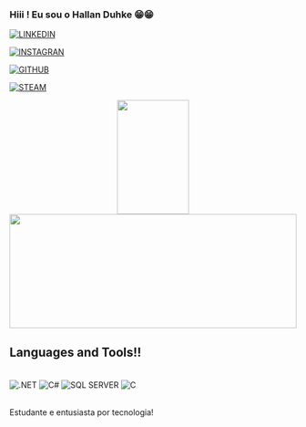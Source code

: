 ### Hiii ! Eu sou o Hallan Duhke 😁😁
[![LINKEDIN](https://img.shields.io/badge/LinkedIn-0077B5?style=for-the-badge&logo=linkedin&logoColor=white)](https://www.linkedin.com/in/hallan-duhke-42a162230/)

[![INSTAGRAN](https://img.shields.io/badge/Instagram-E4405F?style=for-the-badge&logo=instagram&logoColor=white)](https://www.instagram.com/hallan_duhke/)

[![GITHUB](https://img.shields.io/badge/GitHub-100000?style=for-the-badge&logo=github&logoColor=white)](https://github.com/HallanDuhke/)

[![STEAM](https://img.shields.io/badge/Steam-000000?style=for-the-badge&logo=steam&logoColor=white)](https://steamcommunity.com/profiles/76561198271996950/)


<!-- Estatísticas 📊 -->
<div align="center">
  <img width="50%" height="200px" src="https://github-readme-stats.vercel.app/api?username=HallanDuhke&show_icons=true&count_private=true&hide_border=true&title_color=8A2BE2&icon_color=4B0082&text_color=48D1CC&bg_color=0d1117" />   
  <img width="100%" height="200px" src="https://github-readme-stats.vercel.app/api/top-langs/?username=HallanDuhke&layout=compact&hide_border=true&title_color=8A2BE2&text_color=48D1CC&bg_color=0d1117" />
</div>

## Languages and Tools!!

<div style="display: inline_block"><br/>
    <img align="center" alt=".NET" src="https://img.shields.io/badge/.NET-5C2D91?style=for-the-badge&logo=.net&logoColor=white"/>
    <img align="center" alt="C#" src="https://img.shields.io/badge/C%23-239120?style=for-the-badge&logo=c-sharp&logoColor=white"/>
    <img align="center" alt="SQL SERVER" src="https://img.shields.io/badge/Microsoft%20SQL%20Server-CC2927?style=for-the-badge&logo=microsoft%20sql%20server&logoColor=white"/>
    <img align="center" alt="C" src="https://img.shields.io/badge/C-00599C?style=for-the-badge&logo=c&logoColor=white"/>
<div><br/>


Estudante e entusiasta por tecnologia!
